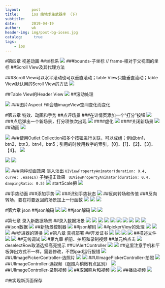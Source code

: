 ```yaml
---
layout:     post
title:      ios 绝地求生武器库 （下）
subtitle:   
date:       2019-04-19
author:     wk
header-img: img/post-bg-ioses.jpg
catalog: 	 true
tags:
    - ios
---
```


#第四章 视差动画
##坐标系
![](https://ws2.sinaimg.cn/large/006tNc79ly1fzljarmic9j31lj0u0e2y.jpg)
###bounds-子坐标        //  frame-相对于父视图的坐标
##Scroll View及其代理方法

###Scroll View可以水平滚动也可以垂直滚动；table View只能垂直滚动；table View默认用的Scroll View的方法
![](https://ws1.sinaimg.cn/large/006tNc79ly1fzljrjedkqj30qk0esjzh.jpg)

##Table View的Header View 
![](https://ws2.sinaimg.cn/large/006tNc79ly1fzljz2ot8ej30us0geaja.jpg)
##滚动处理

![](https://ws3.sinaimg.cn/large/006tNc79ly1fzlkcwcohxj30vb0ckgud.jpg)
###图片Aspect Fill会随imageView空间变化而变化

#第五章 特效、动画和手势
##点评场景
###在详情页添加一个“打分”按钮
![](https://ws3.sinaimg.cn/large/006tNc79ly1fzlkvpqirwj30ts0idthn.jpg)
###点后弹出一个新场景，打分项依次出现
![](https://ws1.sinaimg.cn/large/006tNc79ly1fzll4ptf9jj30sq0atgqa.jpg)
####虚化
![](https://ws3.sinaimg.cn/large/006tNc79ly1fzllkfz092j30lf0rp74t.jpg)
####关闭新场景
![](https://ws2.sinaimg.cn/large/006tNc79ly1fzllph0peqj30vn0bwgpv.jpg)
##动画
![](https://ws2.sinaimg.cn/large/006tNc79ly1fzntulpmqej30yi0pvt9o.jpg)

![](https://ws1.sinaimg.cn/large/006tNc79ly1fznu7n32zjj30zu0jv48y.jpg)
###使用Outlet Collection把多个按钮进行关联，可以成组；例如btn1，btn2，btn3，btn4，btn5；引用的时候用数字的索引，【0】、【1】、【2】、【3】、【4】。
![](https://ws4.sinaimg.cn/large/006tNc79ly1fznub55w0hj30xx0hvahv.jpg)

![](https://ws3.sinaimg.cn/large/006tNc79ly1fznufupwpfj30xe0hdqcp.jpg)
![](https://ws1.sinaimg.cn/large/006tNc79ly1fznugym1oij30zu0j47bn.jpg)

![](https://ws2.sinaimg.cn/large/006tNc79ly1fznvivhfqcj30xv0hbgrr.jpg)
###两种动画效果
淡入淡出
`UIViewPropertyAnimator(duration: 0.4, curve: .easeIn)`
子弹撞击效果
` UIViewPropertyAnimator(duration: 0.4, dampingRatio: 0.5)`
![](https://ws3.sinaimg.cn/large/006tNc79ly1fznvk15g5lj30sn0hygxn.jpg)
startScale把
![](https://ws4.sinaimg.cn/large/006tNc79ly1fznvn9oddlj30v60fpwp7.jpg)

##手势动画
###添加手势
![](https://ws2.sinaimg.cn/large/006tNc79ly1g20vnfzn0qj31hj0u0u0x.jpg)
###识别手势状态
![](https://ws4.sinaimg.cn/large/006tNc79ly1g20w29wqlmj31bu0u0hdt.jpg)
##反向转场和传值
###反向转场，要在将要返回的场景加上一行函数
![](https://ws1.sinaimg.cn/large/006tNc79ly1g20w5q1porj31qc0u0npd.jpg)
![](https://ws4.sinaimg.cn/large/006tNc79ly1g20wch7xbvj31j20u0b29.jpg)
![](https://ws1.sinaimg.cn/large/006tNc79ly1g20wiycmvvj31sw0u0e81.jpg)

#第六章 json
##json编码
![](https://ws3.sinaimg.cn/large/006tNc79ly1g20x224f0jj31s60u0b11.jpg)
![](https://ws2.sinaimg.cn/large/006tNc79ly1g20x3kzaioj31ug0u0hdt.jpg)
##json解码
![](https://ws2.sinaimg.cn/large/006tNc79ly1g20ynwx9roj31gr0u0kjl.jpg)
![](https://ws1.sinaimg.cn/large/006tNc79ly1g20yq9zo87j31740t21ao.jpg)

#第七章 录入新数据场景
##录入数据场景
![](https://ws3.sinaimg.cn/large/006tNc79ly1g22gkn8390j31iw0u07wh.jpg)
![](https://ws2.sinaimg.cn/large/006tNc79ly1g22glc20dbj31na0u01kx.jpg)
![](https://ws3.sinaimg.cn/large/006tNc79ly1g22grwgrk3j31ob0u0h86.jpg)
![](https://ws4.sinaimg.cn/large/006tNc79ly1g22gu6nmodj31iu0u04q4.jpg)
![](https://ws3.sinaimg.cn/large/006tNc79ly1g22h40jnc0j31es0u07sj.jpg)
![](https://ws3.sinaimg.cn/large/006tNc79ly1g22h7xn19vj31i20u04m0.jpg)
![](https://ws1.sinaimg.cn/large/006tNc79ly1g22hk5k7maj31jm0u04lj.jpg)
![](https://ws1.sinaimg.cn/large/006tNc79ly1g22hm3tplhj31po0ruql7.jpg)
![](https://ws4.sinaimg.cn/large/006tNc79ly1g22hup99bzj31rw0u0b29.jpg)
![](https://ws2.sinaimg.cn/large/006tNc79ly1g22hx4td5zj31y00u0nl5.jpg)
##json数据
![](https://ws3.sinaimg.cn/large/006tNc79ly1g22i8sureij31f40u0b29.jpg)
##新场景控制器
![](https://ws2.sinaimg.cn/large/006tNc79ly1g22ig6knglj31fr0u0hdt.jpg)
##json解码
![](https://ws3.sinaimg.cn/large/006tNc79ly1g22inefol1j31qe0u0npd.jpg)
##pickerView的处理
![](https://ws2.sinaimg.cn/large/006tNc79ly1g22j4cwsxnj31hr0u0kjl.jpg)
![](https://ws2.sinaimg.cn/large/006tNc79ly1g22j6g8ih4j31o20u0u0x.jpg)
![](https://ws4.sinaimg.cn/large/006tNc79ly1g22jcw5pdtj31nf0u0u0x.jpg)
##步进器的转换
![](https://ws3.sinaimg.cn/large/006tNc79ly1g234zqf60aj31g20rq1kx.jpg)
#第八章 真机部署
##开发证书
![](https://ws2.sinaimg.cn/large/006tNc79ly1g235id9935j31hn0u0kjl.jpg)
![](https://ws2.sinaimg.cn/large/006tNc79ly1g235jggvd6j31v00t6azu.jpg)
![](https://ws1.sinaimg.cn/large/006tNc79ly1g235khymitj31v30u0h8m.jpg)
![](https://ws2.sinaimg.cn/large/006tNc79ly1g235nqsuw9j31k00u0b29.jpg)
##描述文件
![](https://ws3.sinaimg.cn/large/006tNc79ly1g235pt8bccj31ma0u0e81.jpg)
![](https://ws4.sinaimg.cn/large/006tNc79ly1g235tvguyij31dg0u0b29.jpg)
##无线调试
![](https://ws3.sinaimg.cn/large/006tNc79ly1g235zbreiuj31pw0u04qp.jpg)
#第九章 相册、拍照和录制视频
##单元格点击
![](https://ws2.sinaimg.cn/large/006tNc79ly1g24r7m0baej31mg0u0u0x.jpg)
deselectRow取消选择高亮提示
##UIAlertController
![](https://ws4.sinaimg.cn/large/006tNc79ly1g24rjbtrp1j31p50u0npd.jpg)
![](https://ws4.sinaimg.cn/large/006tNc79ly1g24rk30pe5j31uq0u0kjl.jpg)
##这里注意手机和平板弹出方式不一样，需要修改，不然ipad运行报错
 ![](https://ws4.sinaimg.cn/large/006tNc79ly1g274p9iwbjj31tq0h2t9r.jpg)
##UIImagePickerController-选照片
![](https://ws3.sinaimg.cn/large/006tNc79ly1g24yqn76cwj31fu0u0b29.jpg)
![](https://ws2.sinaimg.cn/large/006tNc79ly1g273kt6onwj31ol0u0kjl.jpg)
##UIImagePickerController-拍照
![](https://ws2.sinaimg.cn/large/006tNc79ly1g273sbt49oj31my0u0qv5.jpg)
##UIImageController-选视频（跟照片稍微有点区别）
![](https://ws1.sinaimg.cn/large/006tNc79ly1g2752aqqlkj31pk0u0hdt.jpg)
##UIImageController-录制视频
![](https://ws4.sinaimg.cn/large/006tNc79ly1g275ery4bzj31iw0u0000.jpg)
##取回照片和视频
![](https://ws2.sinaimg.cn/large/006tNc79ly1g275iz1zfuj31ru0u07wh.jpg)
![](https://ws1.sinaimg.cn/large/006tNc79ly1g276rsj4xxj31i90u0b2a.jpg)
##播放视频
![](https://ws1.sinaimg.cn/large/006tNc79ly1g277cu71zmj31tl0u07wh.jpg)

#未实现新页面保存




























































































